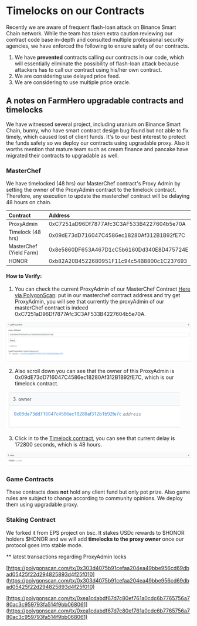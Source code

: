 # Timelocks on our Contracts

Recently we are aware of frequent flash-loan attack on Binance Smart Chain network. While the team has taken extra caution reviewing our contract code base in-depth and consulted multiple professional security agencies, we have enforced the following to ensure safety of our contracts.

1. We have **prevented** contracts calling our contracts in our code, which will essentially eliminate the possibility of flash-loan attack because attackers has to call our contract using his/her own contract.
2. We are considering use delayed price feed.
3. We are considering to use multiple price oracle.

## A notes on FarmHero upgradable contracts and timelocks 

We have witnessed several project, including uranium on Binance Smart Chain, bunny, who have smart contract design bug found but not able to fix timely, which caused lost of client funds. It's to our best interest to protect the funds safety so we deploy our contracts using upgradable proxy. Also it worths mention that mature team such as cream.finance and pancake have migrated their contracts to upgradable as well. 

### MasterChef

We have timelocked \(48 hrs\) our MasterChef contract's Proxy Admin by setting the owner of the ProxyAdmin contract to the timelock contract. Therefore, any execution to update the masterchef contract will be delaying 48 hours on chain. 

| Contract | Address |
| :--- | :--- |
| ProxyAdmin | 0xC7251aD96Df7877Afc3C3AF533B4227604b5e70A |
| Timelock \(48 hrs\) | 0x09dE73dD716047C4586ec18280Af312B1B92fE7C |
| MasterChef \(Yield Farm\) | 0x8e5860DF653A467D1cC5b6160Dd340E8D475724E |
| HONOR | 0xb82A20B4522680951F11c94c54B8800c1C237693 |

#### How to Verify:

1. You can check the current ProxyAdmin of our MasterChef Contract [Here via PolygonScan](https://polygonscan.com/address/0xC7251aD96Df7877Afc3C3AF533B4227604b5e70A#readContract): put in our masterchef contract address and try get ProxyAdmin, you will see that currently the proxyAdmin of our masterChef contract is indeed 0xC7251aD96Df7877Afc3C3AF533B4227604b5e70A.

![](.gitbook/assets/image%20%288%29.png)

2. Also scroll down you can see that the owner of this ProxyAdmin is 0x09dE73dD716047C4586ec18280Af312B1B92fE7C, which is our timelock contract.

![](.gitbook/assets/image%20%284%29.png)

3. Click in to the [Timelock contract](https://polygonscan.com/address/0x09de73dd716047c4586ec18280af312b1b92fe7c#readContract), you can see that current delay is 172800 seconds, which is 48 hours.

![](.gitbook/assets/image%20%285%29.png)

### Game Contracts

These contracts does **not** hold any client fund but only pot prize. Also game rules are subject to change according to community opinions. We deploy them using upgradable proxy. 

### Staking Contract

We forked it from EPS project on bsc. It stakes USDc rewards to $HONOR holders $HONOR and we will add **timelocks to the proxy owner** once our protocol goes into stable mode.

\*\* latest transactions regarding ProxyAdmin locks

[https://polygonscan.com/tx/0x303d4075b91cefaa204ea49bbe956cd69dbad05425f22d294825893d4f25f010](https://polygonscan.com/tx/0x303d4075b91cefaa204ea49bbe956cd69dbad05425f22d294825893d4f25f010)

[https://polygonscan.com/tx/0xea1cdabdf67d7c80ef761a0cdc6b7765756a780ac3c959793fa514f9bb068061](https://polygonscan.com/tx/0xea1cdabdf67d7c80ef761a0cdc6b7765756a780ac3c959793fa514f9bb068061)

